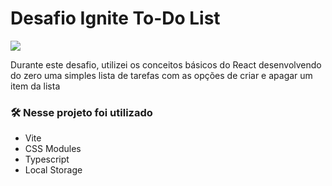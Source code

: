 # Desafio Ignite To-Do List

<img src="https://user-images.githubusercontent.com/71772559/178170317-063200c0-4605-491a-80df-421ae6eef864.png" align="center" />

Durante este desafio, utilizei os conceitos básicos do React desenvolvendo do zero uma simples lista de tarefas com as opções de criar e apagar um item da lista

### 🛠️ Nesse projeto foi utilizado

* Vite
* CSS Modules
* Typescript
* Local Storage
